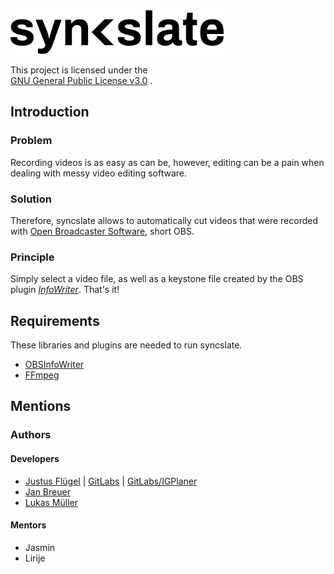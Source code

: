 <img src="logo.png" alt="Logo" height="70" >

This project is licensed under the \
[GNU General Public License v3.0](https://www.gnu.org/licenses/gpl-3.0.en.html) .

## Introduction
### Problem
Recording videos is as easy as can be, however, editing can be a pain when dealing with messy video editing software.

### Solution
Therefore, syncslate allows to automatically cut videos that were recorded
with [Open Broadcaster Software](https://obsproject.com/), short OBS. 

### Principle
Simply select a video file, as well as a keystone file created by the OBS plugin
[*InfoWriter*](https://github.com/partouf/OBSInfoWriter). That's it!

## Requirements
These libraries and plugins are needed to run syncslate.
* [OBSInfoWriter](https://github.com/partouf/OBSInfoWriter)
* [FFmpeg](https://ffmpeg.org/) 

## Mentions
### Authors
#### Developers
* [Justus Flügel](http://github.com/technikkeller) | [GitLabs](https://gitlab.com/LarsKlette) | [GitLabs/IGPlaner](https://gitlab.com/LarsKlette/IGPLANER)
* [Jan Breuer](https://github.com/breuxi)
* [Lukas Müller](https://github.com/luki)

#### Mentors
* Jasmin
* Lirije
